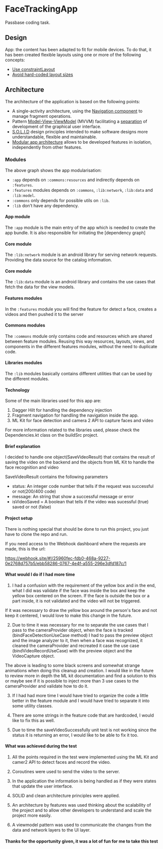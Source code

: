 # FaceTrackingApp

Passbase coding task.


## Design

App: the content has been adapted to fit for mobile devices. To do that, it has been created flexible layouts using one or more of the following concepts:

-   [Use constraintLayout](https://developer.android.com/training/multiscreen/screensizes#ConstraintLayout)
-   [Avoid hard-coded layout sizes](https://developer.android.com/training/multiscreen/screensizes#TaskUseWrapMatchPar)

## Architecture

The architecture of the application is based on the following points:

-   A single-activity architecture, using the [Navigation component](https://developer.android.com/guide/navigation/navigation-getting-started) to manage fragment operations.
-   Pattern [Model-View-ViewModel](https://en.wikipedia.org/wiki/Model%E2%80%93view%E2%80%93viewmodel) (MVVM) facilitating a [separation](https://en.wikipedia.org/wiki/Separation_of_concerns) of development of the graphical user interface.
-   [S.O.L.I.D](https://en.wikipedia.org/wiki/SOLID) design principles intended to make software designs more understandable, flexible and maintainable.
-   [Modular app architecture](https://proandroiddev.com/build-a-modular-android-app-architecture-25342d99de82) allows to be developed features in isolation, independently from other features.

### Modules

The above graph shows the app modularisation:
-   `:app` depends on `:commons:resources` and indirectly depends on `:features`.
-   `:features` modules depends on `:commons`, `:lib:network`, `:lib:data` and `:lib:model`.
-   `:commons` only depends for possible utils on `:lib`.
-   `:lib` don’t have any dependency.

#### App module

The `:app` module is the main entry of the app which is needed to create the app bundle.  It is also responsible for initiating the [dependency graph]

#### Core module

The `:lib:network` module is an android library  for serving network requests. Providing the data source for the catalog information.

#### Core module

The `:lib:data` module is an android library  and contains the use cases that fetch the data for the view models.

#### Features modules

In the `:features` module you will find the feature for detect a face, creates a videos and then pushed it to the server 


#### Commons modules

The `:commons` module only contains code and resources which are shared between feature modules. Reusing this way resources, 
layouts, views, and components in the different features modules, without the need to duplicate code.


#### Libraries modules

The `:lib` modules basically contains different utilities that can be used by the different modules.

#### Technology

Some of the main libraries used for this app are:

1. Dagger Hilt for handling the dependency injection
2. Fragment navigation for handling the navigation inside the app.
3. ML Kit for face detection and camera 2 API to capture faces and video

For more information related to the libraries used, please check the Dependencies.kt class on the buildSrc project.

#### Brief explanation

I decided to handle one object(SaveVideoResult) that contains the result of saving the video on the backend and the objects from ML Kit to handle the face recognition and video

SaveVideoResult contains the following parameters
- status: An integer code number that tells if the request was successful or not(200/400 code)
- message: An string that show a successful message or error
- isVideoSaved = A boolean that tells if the video was sucessful (true) saved or not (false)

#### Project setup

There is nothing special that should be done to run this project, you just have to clone the repo and run.

If you need access to the Webhook dashboard where the requests are made, this is the url:

https://webhook.site/#!/25960fec-fdb0-468a-9227-0e2768d757b5/ebb58286-0767-4e4f-a555-296e3dfd187c/1

#### What would I do if I had more time

1. I had a confusion with the requirement of the yellow box and in the end, what I did was validate if the face was inside the box and keep the yellow box centered on the screen. If the face is outside the box or a part inside, it is not validated and the video will not be triggered.

If it was necessary to draw the yellow box around the person's face and not keep it centered, I would love to make this change in the future.

2. Due to time it was necessary for me to separate the use cases that I pass to the cameraProvider object, when the face is tracked (bindFaceDetectionUseCase method) I had to pass the preview object and the image analyzer to it, then when a face was recognized, it cleaned the cameraProvider and recreated it case the use case (bindVideoRecordUseCase) with the preview object and the VideoCapture object.

The above is leading to some black screens and somewhat strange animations when doing this cleanup and creation. I would like in the future to review more in depth the ML kit documentation and find a solution to this or maybe see if it is possible to inject more than 3 use cases to the cameraProvider and validate how to do it.

3. If I had had more time I would have tried to organize the code a little better in the feature module and I would have tried to separate it into some utility classes.

4. There are some strings in the feature code that are hardcoded, I would like to fix this as well.

5. Due to time the saveVideoSuccessfully unit test is not working since the status it is returning an error, I would like to be able to fix it too.

#### What was achieved during the test

1. All the points required in the test were implemented using the ML Kit and camer2 API to detect faces and record the video.

2. Coroutines were used to send the video to the server.

3. In the application the information is being handled as if they were states that update the user interface.

4. SOLID and clean architecture principles were applied.

5. An architecture by features was used thinking about the scalability of the project and to allow other developers to understand and scale the project more easily.

6. A viewmodel pattern was used to communicate the changes from the data and network layers to the UI layer.

#### Thanks for the opportunity given, it was a lot of fun for me to take this test

